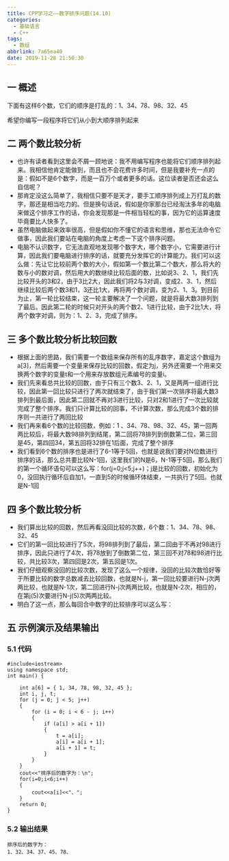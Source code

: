 ```yaml
---
title: CPP学习之——数字排序问题(14.10)
categories:
  - 基础语言
  - C++
tags:
  - 数组
abbrlink: 7a65ea40
date: 2019-11-28 21:50:30
---
```

## 一 概述

下面有这样6个数，它们的顺序是打乱的：1、34、78、98、32、45    

希望你编写一段程序将它们从小到大顺序排列起来  

<!--more-->

## 二 两个数比较分析

* 也许有读者看到这里会不屑一顾地说：我不用编写程序也能将它们顺序排列起来。我相信他肯定能做到，而且也不会花费许多时间，但是我要补充一点的是：假如不是6个数字，而是一百万个或者更多的话。这位读者是否还会这么自信呢？
* 那肯定没这么简单了，我相信只要不是天才，要手工顺序排列成上万打乱的数字，那还是相当吃力的。但是换句话说，假如是你家那台已经淘汰多年的电脑来做这个排序工作的话，你会发现那是一件相当轻松的事，因为它的运算速度毕竟要比人快多了。
* 虽然电脑做起来效率很高，但是假如你不懂它的语言和思维，那也无法命令它做事，因此我们要站在电脑的角度上考虑一下这个排序问题。
* 电脑不认识数字，它无法直观地发现哪个数字大，哪个数字小，它需要进行计算，因此我们要电脑进行排序的话，就要充分发挥它的计算能力。我们可以这么做：先让它比较前两个数的大小，假如第一个数比第二个数大，那么将大的数与小的数对调，然后用大的数继续比较后面的数，比如说3、2、1，我们先比较开头的3和2，由于3比2大，因此我们将2与3对调，变成2、3、1，然后继续比较后两个数3和1，3还比1大，再将两个数对调，变为2、1、3。到目前为止，第一轮比较结束，这一轮主要解决了一个问题，就是将最大数3排列到了最后。因此第二轮的时候只对开头的两个数2、1进行比较，由于2比1大，将两个数字对调，则为：1、2、3，完成了排序。

## 三 多个数比较分析比较回数

* 根据上面的思路，我们需要一个数组来保存所有的乱序数字，嘉定这个数组为a[3]，然后需要一个变量来保存比较的回数，假定为j，另外还需要一个用来交换两个数字的变量t和一个用来存放数组元素编号的变量i。
* 我们先来看总共比较的回数，由于只有三个数3、2、1，又是两两一组进行比较，因此第一回比较只进行了两次就结束了，由于我们第一次排序将最大数3排列到最后面，因此第二回就不再对3进行比较，只对2和1进行了一次比较就完成了整个排序。我们只计算比较的回事，不计算次数，那么完成3个数的排序则一共进行了两回比较
* 我们再来看6个数的比较回数，例如：1 、34、78、98、32、45，第一回两两比较后，将最大数98排列到结尾，第二回将78排列到倒数第二位，第三回是45，第四回34，第五回将32排在1后面，完成了整个排序
* 我们看到6个数的排序也是进行了6-1等于5回，也就是说我们要对N位数进行排序的话，那么总共要比较N-1回，这里我们的N是6，N-1等于5回，那么我们的第一个循环语句可以这么写：for(j=0;j<5;j++)；j是比较的回数，初始化为0，没回执行循环后自加1，一直到5的时候循环体结束，一共执行了5回。也就是N-1回

## 四 多个数比较分析

* 我们算出比较的回数，然后再看没回比较的次数，6个数：1、34、78、98、32、45
* 它们的第一回比较进行了5次，将98排列到了最后，第二回由于不再对98进行排序，因此只进行了4次，将78放到了倒数第二位，第三回不对78和98进行比较，共比较3次，第四回是2次，第五回是1次。
* 我们仔细观察没回的比较次数，发现了这么一个规律，没回的比较次数恰好等于所要比较的数字总数减去比较回数，也就是N-j，第一回比较要进行N-j次两两比较，也就是N-1次，第二回进行N-j次两两比较，也就是N-2次，相应的，在第j(5)次要进行N-j(5)次两两比较。
* 明白了这一点，那么每回合中数字的比较排序可以这么写：

## 五 示例演示及结果输出

### 5.1 代码

```
#include<iostream>
using namespace std;
int main() {

	int a[6] = { 1, 34, 78, 98, 32, 45 };
	int i, j, t;
	for (j = 0; j < 5; j++)
	{
		for (i = 0; i < 6 - j; i++)
		{
			if (a[i] > a[i + 1])
			{
				t = a[i];
				a[i] = a[i + 1];
				a[i + 1] = t;
			}
		}
	}
	cout<<"排序后的数字为：\n";
	for(i=0;i<6;i++)
	{
		cout<<a[i]<<"、";
	}
	return 0;
}
```

### 5.2 输出结果

```
排序后的数字为：
1、32、34、37、45、78、
```